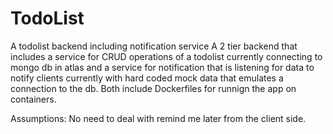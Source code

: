 # TodoList
A todolist backend including notification service
A 2 tier backend that includes a service for CRUD operations of a todolist currently connecting to mongo db in atlas
and a service for notification that is listening for data to notify clients currently with hard coded mock data that emulates a connection to the db.
Both include Dockerfiles for runnign the app on containers.

Assumptions:
No need to deal with remind me later from the client side.
